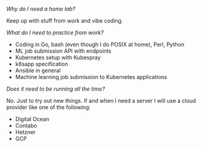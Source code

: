 *Why do I need a home lab?*

Keep up with stuff from work and vibe coding.

*What do I need to practice from work?*

- Coding in Go, bash (even though I do POSIX at home), Perl, Python
- ML job submission API with endpoints 
- Kubernetes setup with Kubespray
- k8sapp specification
- Ansible in general
- Machine learning job submission to Kubernetes applications

*Does it need to be running all the time?*

No. Just to try out new things. If and when I need a server I will use a cloud provider like one of the following:

- Digital Ocean
- Contabo
- Hetzner
- GCP
